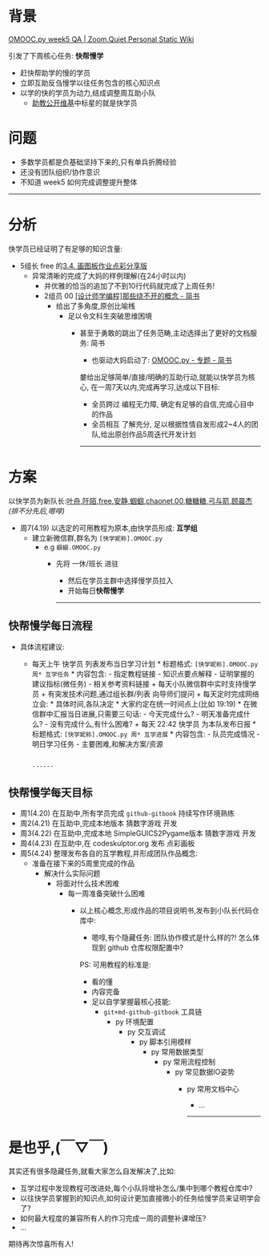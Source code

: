  
# 背景
 [OMOOC.py week5 QA | Zoom.Quiet Personal Static Wiki](http://wiki.zoomquiet.io/omooc/week5QA)

 引发了下周核心任务: **快帮慢学**

 - 赶快帮助学的慢的学员
 - 立即互助反刍慢学以往任务包含的核心知识点
 - 以学的快的学员为动力,结成调整周互助小队
     + [助教公开维基](https://github.com/OpenMindClub/OMOOC.py/wiki)中标星的就是快学员

# 问题

- 多数学员都是负基础坚持下来的,只有单兵折腾经验
- 还没有团队组织/协作意识
- 不知道 week5 如何完成调整提升整体

------

# 分析

快学员已经证明了有足够的知识含量:

- 5组长 free 的[3.4. 画图板作业点彩分享版](http://csufuyi.gitbooks.io/python-startup/content/source/part2/4.html)
    + 异常清晰的完成了大妈的样例理解(在24小时以内)
	    + 并优雅的恰当的追加了不到10行代码就完成了上周任务!
		- 2组员 00 [[设计师学编程]那些绕不开的概念 - 简书](http://www.jianshu.com/p/c44e6c437cb8)
		    + 给出了多角度,原创比喻桟
			    + 足以令文科生突破思维困境
				    + 甚至于勇敢的跳出了任务范畴,主动选择出了更好的文档服务: 简书
					    + 也驱动大妈启动了:  [OMOOC.py - 专题 - 简书](http://www.jianshu.com/collection/3ef9b576fac8)

						嘦给出足够简单/直接/明确的互助行动,就能以快学员为核心,
						在一周7天以内,完成再学习,达成以下目标:

						- 全员跨过 编程无力障, 确定有足够的自信,完成心目中的作品
						- 全员相互 了解充分, 足以根据性情自发形成2~4人的团队,给出原创作品5周迭代开发计划

						------

# 方案

以快学员为新队长:[叶舟](https://github.com/nora614),[阡陌](http://cici19891.gitbooks.io/pythoncamp0/content/source/part2/3.html),[free](https://github.com/csufuyi),[安静](https://github.com/Lillianmin),[蝈蝈](https://github.com/rosing),[chaonet](https://github.com/chaonet),[00](https://github.com/kidult00),[糖糖糖](https://github.com/skyworlds),[弓与箭](https://github.com/badboy315),[顾晨杰](https://github.com/zxcbbn)
*(排不分先后,嗯啍)*

- 周7(4.19) 以选定的可用教程为原本,由快学员形成: **互学组**
    + 建立新微信群,群名为 `[快学妮称].OMOOC.py`
	    + e.g `蝈蝈.OMOOC.py`
		    + 先将 一休/班长 进驻
			    + 然后在学员主群中选择慢学员拉入
				- 开始每日**快帮慢学**

				------

## 快帮慢学每日流程

- 具体流程建议:
    + 每天上午 快学员 列表发布当日学习计划
	        * 标题格式: `[快学妮称].OMOOC.py 周* 互学任务`
			        * 内容包含:
					            - 指定教程链接
								            - 知识点要点解释
											            - 证明掌握的建议指标(微任务)
														            - 相关参考资料链接
																	    + 每天小队微信群中实时支持慢学员
																		    + 有突发技术问题,通过组长群/列表 向导师们提问
																			    + 每天定时完成网络立会:
																				        * 具体时间,各队决定
																						        * 大家约定在统一时间点上(比如 19:19)
																								        * 在微信群中汇报当日进展,只需要三句话:
																										            - 今天完成什么?
																													            - 明天准备完成什么?
																																            - 没有完成什么,有什么困难?
																																			    + 每天 22:42 快学员 为本队发布日报
																																				        * 标题格式: `[快学妮称].OMOOC.py 周* 互学进展`
																																						        * 内容包含:
																																								            - 队员完成情况
																																											            - 明日学习任务
																																														            - 主要困难,和解决方案/资源

																																																	------

## 快帮慢学每天目标

- 周1(4.20) 在互助中,所有学员完成 `github-gitbook` 持续写作环境熟练
- 周2(4.21) 在互助中,完成本地版本 猜数字游戏 开发
- 周3(4.22) 在互助中,完成本地 SimpleGUICS2Pygame版本 猜数字游戏 开发
- 周4(4.23) 在互助中,在 codeskulptor.org 发布 点彩画板
- 周5(4.24) 整理发布各自的互学教程,并形成团队作品概念:
  + 准备在接下来的5周里完成的作品
    + 解决什么实际问题
	  + 将面对什么技术困难
	    + 每一周准备突破什么困难
		  + 以上核心概念,形成作品的项目说明书,发布到小队长代码仓库中:
		      * 嗯啍,有个隐藏任务: 团队协作模式是什么样的?! 怎么体现到 github 仓库权限配置中?


			  PS: 可用教程的标准是:

			  + 看的懂
			  + 内容完备
			  + 足以自学掌握最核心技能:
			    * `git+md-github-gitbook` 工具链
				  * py 环境配置
				    * py 交互调试
					  * py 脚本引用模样
					    * py 常用数据类型
						  * py 常用流程控制
						    * py 常见数据IO姿势
							  * py 常用文档中心
							    * ...

								------


# 是也乎,(￣▽￣)

其实还有很多隐藏任务,就看大家怎么自发解决了,比如:

- 互学过程中发现教程可改进处,每个小队将增补怎么/集中到哪个教程仓库中?
- 以往快学员掌握到的知识点,如何设计更加直接微小的任务给慢学员来证明学会了?
- 如何最大程度的兼容所有人的作习完成一周的调整补课增压?
- ...

期待再次惊喜所有人!





